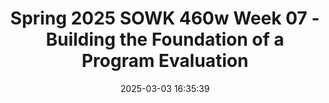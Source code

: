 ---
layout: single_presentation
name: spring-2025-sowk-460w-week-07-building-the-foundation-of-a-program-evaluation.md
title: "Spring 2025 SOWK 460w Week 07 - Building the Foundation of a Program Evaluation"
date:  2025-03-03 16:35:39
presentation_id: UBhMvh
permalink: /UBhMvh/
redirect_from:
  - /presentations/UBhMvh/spring-2025-sowk-460w-week-07-building-the-foundation-of-a-program-evaluation
slides: 
  - slide_name: deck-UBhMvh-large-0.jpeg
    slide_alt: "Slide with a brick wall graphic displays text: 'Building the Foundation of a Program Evaluation: Research Questions and Program Definitions.' Additional text: 'Jacob Campbell, Ph.D. LICSW at Heritage University, Spring 2025, SOWK 460w Week 07.'"
  - slide_name: deck-UBhMvh-large-1.jpeg
    slide_alt: "Slide titled 'Agenda' lists four points: 'Developing a research question,' 'Presentation planning,' 'Developing a program description,' and 'Midterm feedback.' Context includes Jacob Campbell, Ph.D. LICSW at Heritage University, Spring 2023 SOWK 460w."
  - slide_name: deck-UBhMvh-large-2.jpeg
    slide_alt: "The image is a presentation slide listing elements for process evaluations: Context, Recruitment, Reach, Dose Delivered, Dose Received, Fidelity, and Implementation. It includes academic attribution and course details."
  - slide_name: deck-UBhMvh-large-3.jpeg
    slide_alt: "Slide displays text: 'RESEARCH QUESTION' and 'What do you want to know?' on a green background. Footer includes 'Jacob Campbell, Ph.D. LICSW at Heritage University' and 'Spring 2025 SOWK 460w.”"
  - slide_name: deck-UBhMvh-large-4.jpeg
    slide_alt: "Flowchart outlines 'First Five Steps in a Program Evaluation' with numbered steps: 1. Identify Evaluation Question, 2. Conceptualize Question, 3. Operationalize Question, 4. Pick and Define Method, 5. Select Sample. Text emphasizes overarching questions and goals. Includes source and course details."
  - slide_name: deck-UBhMvh-large-5.jpeg
    slide_alt: "Slide titled 'Developing a Research Question.' It lists steps: identify topic, context, goals, question nature, and potential relationships. Includes example prompts for each step. Footer: 'Jacob Campbell, Ph.D LICSW at Heritage University.”"
  - slide_name: deck-UBhMvh-large-6.jpeg
    slide_alt: "The image shows three slides from a presentation on addressing increased viewing of pornography among students. Each slide is numbered (1-3) and includes sample research questions related to the topic. A large footprint with the number '2' emphasizes progressive steps in the process. Text at bottom: “Jacob Campbell, Ph.D. LICSW at Heritage University,” mentions course and citation details."
  - slide_name: deck-UBhMvh-large-7.jpeg
    slide_alt: "Slide titled 'Developing a Research Question' includes sections for 'Potential Question 1' and 'Potential Question 2' with prompts: Topic, Context, Goal, Nature of Question, Relationships, Question. Step 2 highlighted."
  - slide_name: deck-UBhMvh-large-8.jpeg
    slide_alt: "Slide displays the text 'Developing a Research Question: Developing Your Question.' It prompts, 'Draft a question...' in a green box. Labeled 'Step 3,' with author attribution to Jacob Campbell at Heritage University."
  - slide_name: deck-UBhMvh-large-9.jpeg
    slide_alt: "Slide titled 'Developing a Research Question' lists steps to refine questions: 1. Identify ambiguous terms. 2. Clarify them. 3. Redraft for clarity. Context includes academic credits and course info."
  - slide_name: deck-UBhMvh-large-10.jpeg
    slide_alt: "A projector icon is centered on a slide with text about 'Presentation Planning' for May 5th, 2025. Text includes questions: 'Who do we invite,' 'What do we call it,' 'Do we have food.' Additional details: Jacob Campbell, Ph.D. LICSW at Heritage University, Spring 2025 SOWK 460v."
  - slide_name: deck-UBhMvh-large-11.jpeg
    slide_alt: "A presentation slide features instructions for group activities. A cursor points to 'Interactive logic model puzzles.' Options include 'Seniors fall prevention,' 'Youth smoking cessation,' 'Teen parenting,' 'Community crime prevention.' At the bottom, it reads 'Evaluation Resources,' with a URL and course details."
  - slide_name: deck-UBhMvh-large-12.jpeg
    slide_alt: "A diagram of interconnected colored boxes is on a presentation slide titled 'Using Logic Models to Identify Key Information Needs.' The bottom text mentions Jacob Campbell at Heritage University, Spring 2025 SOWK 460w."
  - slide_name: deck-UBhMvh-large-13.jpeg
    slide_alt: "**Object:** Slide text**Action:** Explains process and outcomes**Context:** Presentation on using logic models to identify key information needs.Text includes: 'Using Logic Models to Identify Key Information Needs,' 'Process: A process is the implementation of a key program component,' and 'Outcomes: Outcomes are results that occur that are directly linked to program processes.”"
  - slide_name: deck-UBhMvh-large-14.jpeg
    slide_alt: "Chart titled 'Residential Treatment Program' with five columns: 'Resources/Inputs' lists funding, staff, clients, facilities; 'Activities' includes group and family therapy, residential care; 'Outputs' shows therapy sessions; 'Outcomes' targets youth participation; 'Impact' notes family productivity."
  - slide_name: deck-UBhMvh-large-15.jpeg
    slide_alt: "The slide displays a table with 'Residential Treatment Program' at the top. It lists 'Weekly group therapy sessions' and 'Weekly family therapy sessions' under 'Program Component' with '# of sessions' as indicators. Additional text includes 'Jacob Campbell, Ph.D. LICSW at Heritage University' and 'Spring 2023 SOWK 460w.'"
  - slide_name: deck-UBhMvh-large-16.jpeg
    slide_alt: "The image shows a slide titled 'Residential Treatment Program.' A table lists 'Program Component' and 'Indicator' with rows detailing therapy sessions and youth participation metrics. Footer credits Jacob Campbell from Heritage University, Spring 2023 SOWK 460w."
  - slide_name: deck-UBhMvh-large-17.jpeg
    slide_alt: "Slide displays text discussing logic models for identifying key information needs. It poses the question, 'What information do you need to evaluate the processes and outcomes of the program effectively?' Presented by Jacob Campbell, Ph.D. at Heritage University, Spring 2023 SOWK 460w."
  - slide_name: deck-UBhMvh-large-18.jpeg
    slide_alt: "A presentation slide titled 'Writing About Your Description of the Program' includes several guiding questions: Need, Context, Population Addressed, Stage of Development, Resources, Activities, Outputs, Outcomes, and Impact. Jacob Campbell, Ph.D., Heritage University, Spring 2023 SWOK 460w."
  - slide_name: deck-UBhMvh-large-19.jpeg
    slide_alt: "A QR code and clipboard illustration sit side-by-side on a green background. Text encourages completing midterm feedback: 'Complete Your Midterm Feedback. Please Share Your Thoughts.' Instructor and course details are included below."
presentation_description_md: >
  Students%20will%20be%20submitting%20their%20logic%20models%20this%20week%20and%20should%20be%20considering%20their%20agency%20as%20a%20whole.%20The%20reading%20from%20Royse%20(2023)%20looks%20at%20formative%20and%20process%20evaluations,%20and%20we%20will%20start%20class%20by%20looking%20at%20some%20of%20the%20considerations%20we%20should%20have%20for%20process%20evaluations.%20During%20week%20seven,%20we%20will%20be%20considering%20your%20research%20question%20so%20that%20you%20can%20narrow%20down%20exactly%20what%20part%20of%20the%20program%20you%20are%20evaluating%20is%20being%20examined.%20Student%20will%20complete%20their%20logic%20models%20this%20week.%20During%20class,%20we%20will%20discuss%20how%20to%20use%20our%20logic%20models%20to%20develop%20a%20program%20description.%20There%20will%20also%20be%20a%20discussion%20about%20presentations,%20and%20students%20will%20be%20able%20to%20complete%20midterm%20feedback.%0A%0A-%20Developing%20a%20research%20question%0A-%20Presentation%20planning%0A-%20Developing%20a%20program%20description%0A-%20Midterm%20feedback
downloadable_slides: deck-UBhMvh.pdf
slides_count: 20
header:
  teaser: deck-UBhMvh-thumb-0.jpeg
presentation_video: 
location: "Heritage University"
tags:
  - Heritage University
  - BASW Program
  - SOWK 460w
---